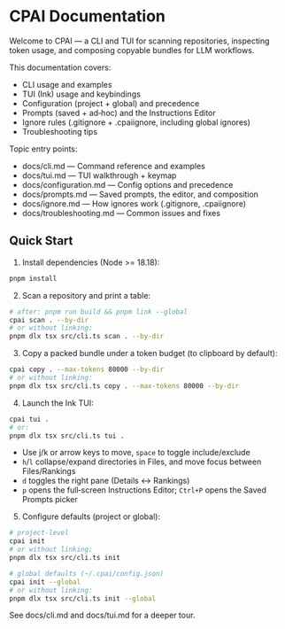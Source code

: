 # CPAI Documentation

Welcome to CPAI — a CLI and TUI for scanning repositories, inspecting token usage, and composing copyable bundles for LLM workflows.

This documentation covers:

- CLI usage and examples
- TUI (Ink) usage and keybindings
- Configuration (project + global) and precedence
- Prompts (saved + ad‑hoc) and the Instructions Editor
- Ignore rules (.gitignore + .cpaiignore, including global ignores)
- Troubleshooting tips

Topic entry points:

- docs/cli.md — Command reference and examples
- docs/tui.md — TUI walkthrough + keymap
- docs/configuration.md — Config options and precedence
- docs/prompts.md — Saved prompts, the editor, and composition
- docs/ignore.md — How ignores work (.gitignore, .cpaiignore)
- docs/troubleshooting.md — Common issues and fixes

## Quick Start

1. Install dependencies (Node >= 18.18):

```bash
pnpm install
```

2. Scan a repository and print a table:

```bash
# after: pnpm run build && pnpm link --global
cpai scan . --by-dir
# or without linking:
pnpm dlx tsx src/cli.ts scan . --by-dir
```

3. Copy a packed bundle under a token budget (to clipboard by default):

```bash
cpai copy . --max-tokens 80000 --by-dir
# or without linking:
pnpm dlx tsx src/cli.ts copy . --max-tokens 80000 --by-dir
```

4. Launch the Ink TUI:

```bash
cpai tui .
# or:
pnpm dlx tsx src/cli.ts tui .
```

- Use j/k or arrow keys to move, `space` to toggle include/exclude
- `h`/`l` collapse/expand directories in Files, and move focus between Files/Rankings
- `d` toggles the right pane (Details ↔ Rankings)
- `p` opens the full‑screen Instructions Editor; `Ctrl+P` opens the Saved Prompts picker

5. Configure defaults (project or global):

```bash
# project-level
cpai init
# or without linking:
pnpm dlx tsx src/cli.ts init

# global defaults (~/.cpai/config.json)
cpai init --global
# or without linking:
pnpm dlx tsx src/cli.ts init --global
```

See docs/cli.md and docs/tui.md for a deeper tour.

